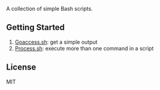 A collection of simple Bash scripts.

## Getting Started

1. [Goaccess.sh](scripts/goaccess.sh): get a simple output
1. [Process.sh](scripts/process.sh): execute more than one command in a script


## License

MIT
